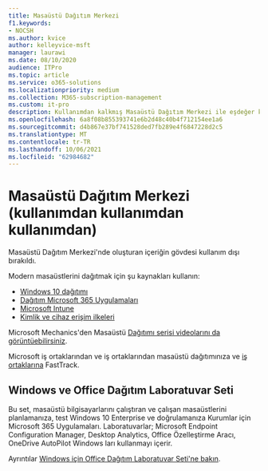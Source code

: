 ```yaml
---
title: Masaüstü Dağıtım Merkezi
f1.keywords:
- NOCSH
ms.author: kvice
author: kelleyvice-msft
manager: laurawi
ms.date: 08/10/2020
audience: ITPro
ms.topic: article
ms.service: o365-solutions
ms.localizationpriority: medium
ms.collection: M365-subscription-management
ms.custom: it-pro
description: Kullanımdan kalkmış Masaüstü Dağıtım Merkezi ile eşdeğer kaynaklara nasıl erişebilirsiniz.
ms.openlocfilehash: 6a8f08b855393741e6b2d48c40b4f712154ee1a6
ms.sourcegitcommit: d4b867e37bf741528ded7fb289e4f6847228d2c5
ms.translationtype: MT
ms.contentlocale: tr-TR
ms.lasthandoff: 10/06/2021
ms.locfileid: "62984682"
---
```

# <a name="desktop-deployment-center-deprecated"></a>Masaüstü Dağıtım Merkezi (kullanımdan kullanımdan kullanımdan)

Masaüstü Dağıtım Merkezi'nde oluşturan içeriğin gövdesi kullanım dışı bırakıldı. 

Modern masaüstlerini dağıtmak için şu kaynakları kullanın:

- [Windows 10 dağıtımı](/windows/deployment/)
- [Dağıtım Microsoft 365 Uygulamaları](/deployoffice/deployment-guide-microsoft-365-apps)
- [Microsoft Intune](/mem/intune/fundamentals/planning-guide)
- [Kimlik ve cihaz erişim ilkeleri](../security/office-365-security/microsoft-365-policies-configurations.md)

Microsoft Mechanics'den Masaüstü [Dağıtımı serisi videolarını da görüntüebilirsiniz](https://www.aka.ms/watchhowtoshift).

Microsoft iş ortaklarından ve iş ortaklarından masaüstü dağıtımınıza ve [iş ortaklarına](https://www.microsoft.com/fasttrack/microsoft-365) FastTrack.

## <a name="windows-and-office-deployment-lab-kit"></a>Windows ve Office Dağıtım Laboratuvar Seti

Bu set, masaüstü bilgisayarlarını çalıştıran ve çalışan masaüstlerini planlamanıza, test Windows 10 Enterprise ve doğrulamanıza Kurumlar için Microsoft 365 Uygulamaları. Laboratuvarlar; Microsoft Endpoint Configuration Manager, Desktop Analytics, Office Özelleştirme Aracı, OneDrive AutoPilot Windows ları kullanmayı içerir.

Ayrıntılar [Windows için Office Dağıtım Laboratuvar Seti'ne bakın](modern-desktop-deployment-and-management-lab.md).